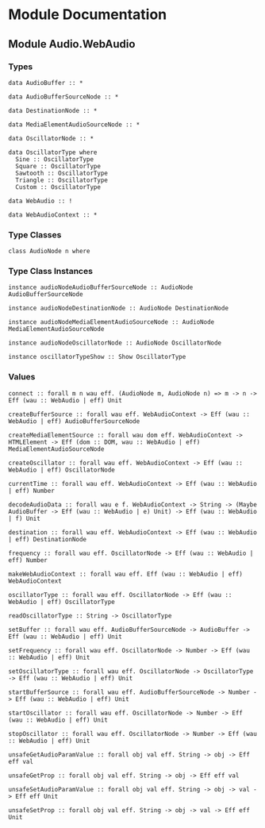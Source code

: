 # Module Documentation

## Module Audio.WebAudio

### Types

    data AudioBuffer :: *

    data AudioBufferSourceNode :: *

    data DestinationNode :: *

    data MediaElementAudioSourceNode :: *

    data OscillatorNode :: *

    data OscillatorType where
      Sine :: OscillatorType
      Square :: OscillatorType
      Sawtooth :: OscillatorType
      Triangle :: OscillatorType
      Custom :: OscillatorType

    data WebAudio :: !

    data WebAudioContext :: *


### Type Classes

    class AudioNode n where


### Type Class Instances

    instance audioNodeAudioBufferSourceNode :: AudioNode AudioBufferSourceNode

    instance audioNodeDestinationNode :: AudioNode DestinationNode

    instance audioNodeMediaElementAudioSourceNode :: AudioNode MediaElementAudioSourceNode

    instance audioNodeOscillatorNode :: AudioNode OscillatorNode

    instance oscillatorTypeShow :: Show OscillatorType


### Values

    connect :: forall m n wau eff. (AudioNode m, AudioNode n) => m -> n -> Eff (wau :: WebAudio | eff) Unit

    createBufferSource :: forall wau eff. WebAudioContext -> Eff (wau :: WebAudio | eff) AudioBufferSourceNode

    createMediaElementSource :: forall wau dom eff. WebAudioContext -> HTMLElement -> Eff (dom :: DOM, wau :: WebAudio | eff) MediaElementAudioSourceNode

    createOscillator :: forall wau eff. WebAudioContext -> Eff (wau :: WebAudio | eff) OscillatorNode

    currentTime :: forall wau eff. WebAudioContext -> Eff (wau :: WebAudio | eff) Number

    decodeAudioData :: forall wau e f. WebAudioContext -> String -> (Maybe AudioBuffer -> Eff (wau :: WebAudio | e) Unit) -> Eff (wau :: WebAudio | f) Unit

    destination :: forall wau eff. WebAudioContext -> Eff (wau :: WebAudio | eff) DestinationNode

    frequency :: forall wau eff. OscillatorNode -> Eff (wau :: WebAudio | eff) Number

    makeWebAudioContext :: forall wau eff. Eff (wau :: WebAudio | eff) WebAudioContext

    oscillatorType :: forall wau eff. OscillatorNode -> Eff (wau :: WebAudio | eff) OscillatorType

    readOscillatorType :: String -> OscillatorType

    setBuffer :: forall wau eff. AudioBufferSourceNode -> AudioBuffer -> Eff (wau :: WebAudio | eff) Unit

    setFrequency :: forall wau eff. OscillatorNode -> Number -> Eff (wau :: WebAudio | eff) Unit

    setOscillatorType :: forall wau eff. OscillatorNode -> OscillatorType -> Eff (wau :: WebAudio | eff) Unit

    startBufferSource :: forall wau eff. AudioBufferSourceNode -> Number -> Eff (wau :: WebAudio | eff) Unit

    startOscillator :: forall wau eff. OscillatorNode -> Number -> Eff (wau :: WebAudio | eff) Unit

    stopOscillator :: forall wau eff. OscillatorNode -> Number -> Eff (wau :: WebAudio | eff) Unit

    unsafeGetAudioParamValue :: forall obj val eff. String -> obj -> Eff eff val

    unsafeGetProp :: forall obj val eff. String -> obj -> Eff eff val

    unsafeSetAudioParamValue :: forall obj val eff. String -> obj -> val -> Eff eff Unit

    unsafeSetProp :: forall obj val eff. String -> obj -> val -> Eff eff Unit